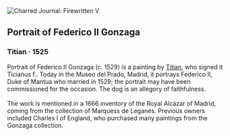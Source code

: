 <div class="artwork-of-the-day">
  <div class="container">
    <div class="img-wrapper">
      <img
        src="https://uploads7.wikiart.org/00129/images/titian/portrait-of-federico-ii-gonzaga.jpg!Large.jpg"
        alt="Charred Journal: Firewritten V" />
    </div>
    <div class="artwork-detail">
      <div class="artwork-origin"> 
        <h2 class="artwork-name">Portrait of Federico II Gonzaga</h2>
        <h3 class="artist">
          Titian
                    ·  1525
        </h3>
      </div>
      <p class="description">
        <span class="artwork-description-text ng-binding" ng-bind-html="viewModel.ArtworkOfTheDay.Description | unsafe">Portrait of Federico II Gonzaga (c. 1529) is a painting by <a target="_blank" href="/en/titian">Titian</a>, who signed it Ticianus f.. Today in the Museo del Prado, Madrid, it portrays Federico II, Duke of Mantua who married in 1529; the portrait may have been commissioned for the occasion. The dog is an allegory of faithfulness.
<br>
<br>The work is mentioned in a 1666 inventory of the Royal Alcázar of Madrid, coming from the collection of Marquess de Leganés. Previous owners included Charles I of England, who purchased many paintings from the Gonzaga collection.</span>
                        <div class="text-shadow-container" ng-show="showShadow" style=""></div>
      </p>
    </div>
  </div>

</div>
